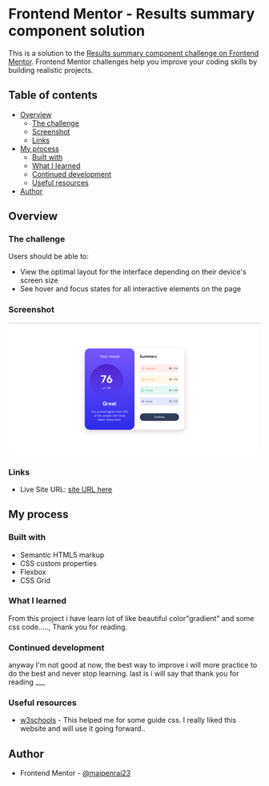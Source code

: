 # Frontend Mentor - Results summary component solution

This is a solution to the [Results summary component challenge on Frontend Mentor](https://www.frontendmentor.io/challenges/results-summary-component-CE_K6s0maV). Frontend Mentor challenges help you improve your coding skills by building realistic projects. 

## Table of contents

- [Overview](#overview)
  - [The challenge](#the-challenge)
  - [Screenshot](#screenshot)
  - [Links](#links)
- [My process](#my-process)
  - [Built with](#built-with)
  - [What I learned](#what-i-learned)
  - [Continued development](#continued-development)
  - [Useful resources](#useful-resources)
- [Author](#author)



## Overview

### The challenge

Users should be able to:

- View the optimal layout for the interface depending on their device's screen size
- See hover and focus states for all interactive elements on the page

### Screenshot

![](./assets/images/Screenshot.png)





### Links

- Live Site URL: [site URL here](https://masterpm.github.io/results-summary-component-main/)

## My process

### Built with

- Semantic HTML5 markup
- CSS custom properties
- Flexbox
- CSS Grid

### What I learned
From this project i have learn lot of like beautiful color"gradient" and some css code....., Thank you for reading.



### Continued development

anyway I'm not good at now, the best way to improve i will more practice to do the best and never stop learning. last is i will say that thank you for reading ___


### Useful resources

- [w3schools](https://www.w3schools.com/) - This helped me for some guide css. I really liked this website and will use it going forward..


## Author

- Frontend Mentor - [@maipenrai23](https://www.frontendmentor.io/profile/maipenrai23)

